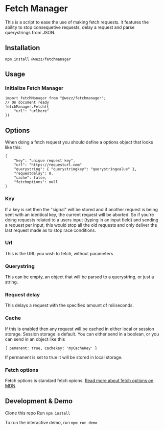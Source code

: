 # Fetch Manager

This is a script to ease the use of making fetch requests. 
It features the ability to stop consequetive requests, delay a request and parse querystrings from JSON.

## Installation
```
npm install @wezz/fetchmanager
```

## Usage
### Initialize Fetch Manager
```
import fetchManager from "@wezz/fetchmanager";
// On document ready
fetchManager.Fetch({
    "url": "urlhere"
})
```

## Options
When doing a fetch request you should define a options object that looks like this:
```
{
    "key": "unique request key",
    "url": "https://requesturl.com"
    "querystring": { "querystringkey": "querystringvalue" },
    "requestdelay": 0,
    "cache": false,
    "fetchoptions": null
}
```

### Key
If a key is set then the "signal" will be stored and if another request is being sent with an identical key, the current request will be aborted.
So if you're doing requests related to a users input (typing in an input field) and sending a request per input, this would stop all the old requests and only deliver the last request made as to stop race conditions.

### Url
This is the URL you wish to fetch, without parameters

### Querystring
This can be empty, an object that will be parsed to a querystring, or just a string.

### Request delay
This delays a request with the specified amount of miliseconds. 

### Cache
If this is enabled then any request will be cached in either local or session storage. Session storage is default.
You can either send in a boolean, 
or you can send in an object like this
```
{ pemanent: true, cachekey: 'myCacheKey' }
```

If permanent is set to true it will be stored in local storage.

### Fetch options
Fetch options is standard fetch opions.
[Read more about fetch options on MDN](https://developer.mozilla.org/en-US/docs/Web/API/Fetch_API/Using_Fetch#supplying_request_options).


## Development & Demo
Clone this repo
Run
``` npm install ```

To run the interactive demo, run 
``` npm run demo ```
